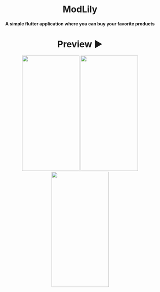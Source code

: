 <h1 align=center> ModLily  </h1> <h4 align=center>A simple flutter application where you can buy your favorite products </h4>

<h1 align=center> Preview ▶ </h1>
  <p align="center">
    <img src="https://user-images.githubusercontent.com/70858557/123475361-ebe2ca80-d618-11eb-9b79-2fbbe74109cf.PNG" height="363px" width="181px"> <img src="https://user-images.githubusercontent.com/70858557/123475451-09179900-d619-11eb-8ade-bacf5f50ae1e.PNG" height="363px" width="181px"> <img src="https://user-images.githubusercontent.com/70858557/123475507-1af93c00-d619-11eb-9fd5-ede23ef92941.PNG" height="363px" width="181px">
